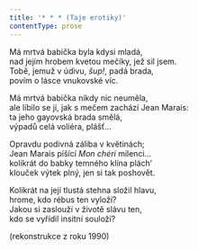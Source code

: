 ```yaml
---
title: '* * * (Taje erotiky)'
contentType: prose
---
```


<section>

Má mrtvá babička byla kdysi mladá,  
nad jejím hrobem kvetou mečíky, jež sil jsem.  
Tobě, jemuž v údivu, _šup!_, padá brada,  
povím o lásce vnukovské víc.

Má mrtvá babička nikdy nic neuměla,  
ale líbilo se jí, jak s mečem zachází Jean Marais:  
ta jeho gayovská brada smělá,  
výpadů celá voliéra, plášť…

Opravdu podivná záliba v květinách;  
Jean Marais píšící _Mon chéri_ milenci…  
kolikrát do babky temného klína plách’  
klouček výtek plný, jen si tak poshovět.

Kolikrát na její tlustá stehna složil hlavu,  
hrome, kdo rébus ten vyloží?  
Jakou si zaslouží v životě slávu ten,  
kdo se vyřídil insitní souloží?

(rekonstrukce z roku 1990)

</section>

